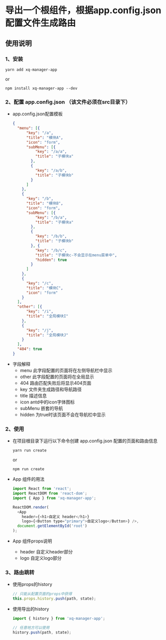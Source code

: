 # 导出一个根组件，根据app.config.json配置文件生成路由

## 使用说明
### 1、安装
```node
yarn add xq-manager-app
```
or
```node
npm install xq-manager-app --dev
```

### 2、配置 app.config.json （该文件必须在src目录下）
* app.config.json配置模板
  ```json
  {
    "menu": [{
        "key": "/a",
        "title": "模块A",
        "icon": "form",
        "subMenu": [{
            "key": "/a/a",
            "title": "子模块a"
          },
          {
            "key": "/a/b",
            "title": "子模块b"
          }
        ]
      },
      {
        "key": "/b",
        "title": "模块B",
        "icon": "form",
        "subMenu": [{
            "key": "/b/a",
            "title": "子模块a"
          },
          {
            "key": "/b/b",
            "title": "子模块b"
          }, {
            "key": "/b/c",
            "title": "子模块c-不会显示在menu菜单中",
            "hidden": true
          }
        ]
      },
      {
        "key": "/c",
        "title": "模块C",
        "icon": "form"
      }
    ],
    "other": [{
        "key": "/i",
        "title": "全局模块I"
      },
      {
        "key": "/j",
        "title": "全局模块J"
      }
    ],
    "404": true
  }
  ```
* 字段解释
  * menu 此字段配置的页面将在左侧导航栏中显示
  * other 此字段配置的页面将在全局显示
  * 404 路由匹配失败后将显示404页面
  * key 文件夹生成路径和导航路径
  * title 描述信息
  * icon antd中的icon字体图标
  * subMenu 嵌套的导航
  * hidden 为true时该页面不会在导航栏中显示


### 2、使用
* 在项目根目录下运行以下命令创建 app.config.json 配置的页面和路由信息

  ```node
  yarn run create
  ```
  or

  ```node
  npm run create
  ```
* App 组件的用法

  ```js
  import React from 'react';
  import ReactDOM from 'react-dom';
  import { App } from 'xq-manager-app';

  ReactDOM.render(
    <App
      header={<h1>自定义 header</h1>}
      logo={<Button type="primary">自定义logo</Button>} />,
    document.getElementById('root')
  );
  ```

* App 组件props说明
  * header 自定义header部分
  * logo 自定义logo部分

### 3、路由跳转
* 使用props的history

  ```js
  // 只能从配置页面的props中获得
  this.props.history.push(path, state);
  ```
  
* 使用导出的history

  ```js
  import { history } from 'xq-manager-app';

  // 任意地方可以使用
  history.push(path, state);
  ```

